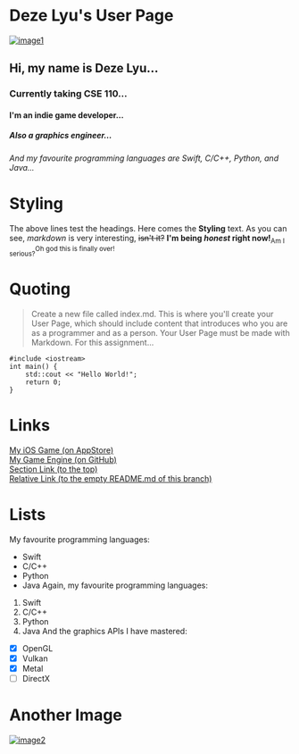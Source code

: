 # Deze Lyu's User Page
[![image1](image1.png)](#)
## Hi, my name is Deze Lyu...
### Currently taking CSE 110...
#### I'm an indie game developer...
##### Also a graphics engineer...
###### And my favourite programming languages are Swift, C/C++, Python, and Java...
# Styling
The above lines test the headings. Here comes the **Styling** text. As you can see, *markdown* is very interesting, ~~isn't it?~~ **I'm being _honest_ right now!**<sub>Am I serious?</sub><sup>Oh god this is finally over!</sup>
# Quoting
> Create a new file called index.md. This is where you'll create your User Page, which should include content that introduces who you are as a programmer and as a person. Your User Page must be made with Markdown. For this assignment...
```
#include <iostream>
int main() {
    std::cout << "Hello World!";
    return 0;
}
```
# Links
[My iOS Game (on AppStore)](https://apps.apple.com/us/app/wizards-battle-chess/id1441353927)<br/>
[My Game Engine (on GitHub)](https://github.com/KelinLyu/KGLEngine)<br/>
[Section Link (to the top)](#deze-lyus-user-page)<br/>
[Relative Link (to the empty README.md of this branch)](README.md)
# Lists
My favourite programming languages:
- Swift
- C/C++
- Python
- Java
Again, my favourite programming languages:
1. Swift
2. C/C++
3. Python
4. Java
And the graphics APIs I have mastered:
- [x] OpenGL
- [x] Vulkan
- [x] Metal
- [ ] DirectX
# Another Image
[![image2](image2.png)](#)
